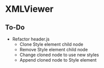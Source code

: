 # XMLViewer

## To-Do
* Refactor header.js
  * Clone Style element child node
  * Remove Style element child node
  * Change cloned node to use new styles
  * Append cloned node to Style element
